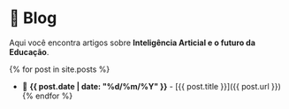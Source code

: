 # 📖 Blog  

Aqui você encontra artigos sobre **Inteligência Articial e o futuro da Educação**.  

{% for post in site.posts %}
- 📅 **{{ post.date | date: "%d/%m/%Y" }}** - [{{ post.title }}]({{ post.url }})
{% endfor %}
